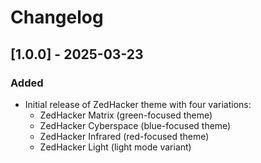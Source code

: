# Changelog

## [1.0.0] - 2025-03-23

### Added
- Initial release of ZedHacker theme with four variations:
  - ZedHacker Matrix (green-focused theme)
  - ZedHacker Cyberspace (blue-focused theme)
  - ZedHacker Infrared (red-focused theme)
  - ZedHacker Light (light mode variant)
